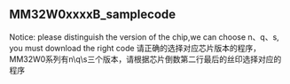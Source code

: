 ## MM32W0xxxxB_samplecode

Notice:
please distinguish the version of the chip,we can choose n、q、s, you must download the right code
请正确的选择对应芯片版本的程序，MM32W0系列有n\q\s三个版本，请根据芯片倒数第二行最后的丝印选择对应的程序
